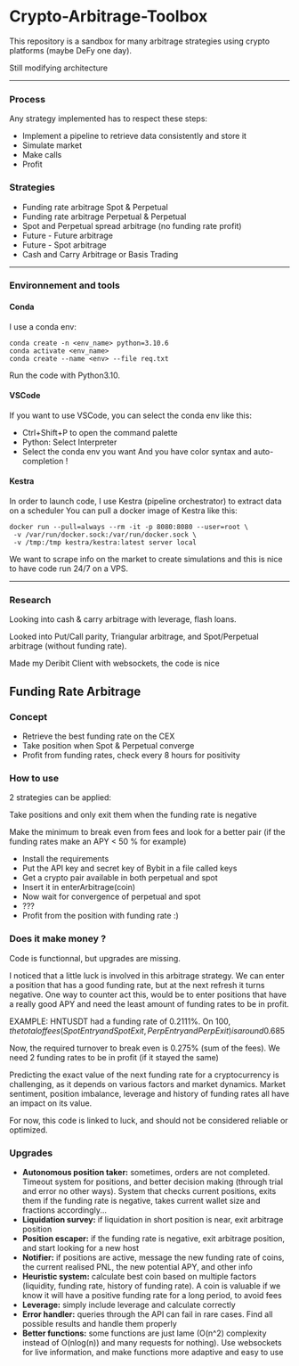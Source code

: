 # Crypto-Arbitrage-Toolbox
This repository is a sandbox for many arbitrage strategies using crypto platforms (maybe DeFy one day).

Still modifying architecture


---
### Process
Any strategy implemented has to respect these steps:

- Implement a pipeline to retrieve data consistently and store it
- Simulate market
- Make calls
- Profit

### Strategies
- Funding rate arbitrage Spot & Perpetual
- Funding rate arbitrage Perpetual & Perpetual
- Spot and Perpetual spread arbitrage (no funding rate profit)
- Future - Future arbitrage
- Future - Spot arbitrage
- Cash and Carry Arbitrage or Basis Trading


---
### Environnement and tools

#### Conda
I use a conda env:
```
conda create -n <env_name> python=3.10.6
conda activate <env_name>
conda create --name <env> --file req.txt
```

Run the code with Python3.10.

#### VSCode
If you want to use VSCode, you can select the conda env like this:
- Ctrl+Shift+P to open the command palette
- Python: Select Interpreter
- Select the conda env you want
And you have color syntax and auto-completion !

#### Kestra
In order to launch code, I use Kestra (pipeline orchestrator) to extract data on a scheduler
You can pull a docker image of Kestra like this:
```
docker run --pull=always --rm -it -p 8080:8080 --user=root \
 -v /var/run/docker.sock:/var/run/docker.sock \
 -v /tmp:/tmp kestra/kestra:latest server local
```

We want to scrape info on the market to create simulations and this is nice to have code run 24/7 on a VPS.


---
### Research

Looking into cash & carry arbitrage with leverage, flash loans.

Looked into Put/Call parity, Triangular arbitrage, and Spot/Perpetual arbitrage (without funding rate).

Made my Deribit Client with websockets, the code is nice

## Funding Rate Arbitrage

### Concept

- Retrieve the best funding rate on the CEX
- Take position when Spot & Perpetual converge
- Profit from funding rates, check every 8 hours for positivity

### How to use

2 strategies can be applied:

Take positions and only exit them when the funding rate is negative

Make the minimum to break even from fees and look for a better pair (if the funding rates make an APY < 50 % for example)


- Install the requirements
- Put the API key and secret key of Bybit in a file called keys
- Get a crypto pair available in both perpetual and spot
- Insert it in enterArbitrage(coin)
- Now wait for convergence of perpetual and spot
- ???
- Profit from the position with funding rate :)

### Does it make money ?

Code is functionnal, but upgrades are missing.

I noticed that a little luck is involved in this arbitrage strategy. We can enter a position that has a good funding rate, but at the next refresh it turns negative.
One way to counter act this, would be to enter positions that have a really good APY and need the least amount of funding rates to be in profit.

EXAMPLE: HNTUSDT had a funding rate of 0.2111%. On 100$, the total of fees (SpotEntry and SpotExit, PerpEntry and PerpExit) is around 0.685$

Now, the required turnover to break even is 0.275% (sum of the fees). We need 2 funding rates to be in profit (if it stayed the same)

Predicting the exact value of the next funding rate for a cryptocurrency is challenging, as it depends on various factors and market dynamics.
Market sentiment, position imbalance, leverage and history of funding rates all have an impact on its value.

For now, this code is linked to luck, and should not be considered reliable or optimized.

### Upgrades

- **Autonomous position taker:**  sometimes, orders are not completed. Timeout system for positions, and better decision making (through trial and error no other ways). System that checks current positions, exits them if the funding rate is negative, takes current wallet size and fractions accordingly...
- **Liquidation survey:**  if liquidation in short position is near, exit arbitrage position
- **Position escaper:**  if the funding rate is negative, exit arbitrage position, and start looking for a new host
- **Notifier:**  if positions are active, message the new funding rate of coins, the current realised PNL, the new potential APY, and other info
- **Heuristic system:**  calculate best coin based on multiple factors (liquidity, funding rate, history of funding rate). A coin is valuable if we know it will have a positive funding rate for a long period, to avoid fees
- **Leverage:**  simply include leverage and calculate correctly
- **Error handler:**  queries through the API can fail in rare cases. Find all possible results and handle them properly
- **Better functions:**  some functions are just lame (O(n^2) complexity instead of O(nlog(n)) and many requests for nothing). Use websockets for live information, and make functions more adaptive and easy to use
